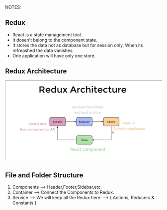 NOTES:

## Redux

* React is a state management tool.
* It dosen't belong to the component state.
* It stores the data not as database but for session only. When its refreashed the data vanishes.
* One application will have only one store.

## Redux Architecture
![Screenshot](./ScreenShots/architecture.png)

## File and Folder Structure

1. Components --> Header,Footer,Sidebar,etc.
2. Container  --> Connect the Components to Redux.
3. Service    --> We will keep all the Redux here.
              --> { Actions, Reducers & Constants }
